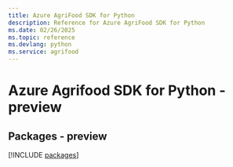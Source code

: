 ```yaml
---
title: Azure AgriFood SDK for Python
description: Reference for Azure AgriFood SDK for Python
ms.date: 02/26/2025
ms.topic: reference
ms.devlang: python
ms.service: agrifood
---
```

# Azure Agrifood SDK for Python - preview
## Packages - preview
[!INCLUDE [packages](agrifood-index.md)]
